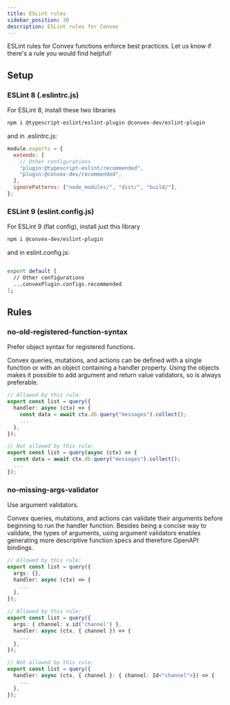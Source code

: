 ```yaml
---
title: ESLint rules
sidebar_position: 30
description: ESLint rules for Convex
---
```


ESLint rules for Convex functions enforce best practices. Let us know if there's
a rule you would find helpful!

<BetaAdmonition feature="Convex ESLint rules" verb="are" />

## Setup

### ESLint 8 (.eslintrc.js)

For ESLint 8, install these two libraries

```bash
npm i @typescript-eslint/eslint-plugin @convex-dev/eslint-plugin
```

and in .eslintrc.js:

```js
module.exports = {
  extends: [
    // Other configurations
    "plugin:@typescript-eslint/recommended",
    "plugin:@convex-dev/recommended",
  ],
  ignorePatterns: ["node_modules/", "dist/", "build/"],
};
```

### ESLint 9 (eslint.config.js)

For ESLint 9 (flat config), install just this library

```bash
npm i @convex-dev/eslint-plugin
```

and in eslint.config.js:

```bash

export default [
  // Other configurations
  ...convexPlugin.configs.recommended
];
```

## Rules

### no-old-registered-function-syntax

Prefer object syntax for registered functions.

Convex queries, mutations, and actions can be defined with a single function or
with an object containing a handler property. Using the objects makes it
possible to add argument and return value validators, so is always preferable.

```ts
// Allowed by this rule:
export const list = query({
  handler: async (ctx) => {
    const data = await ctx.db.query("messages").collect();
    ...
  },
});

// Not allowed by this rule:
export const list = query(async (ctx) => {
  const data = await ctx.db.query("messages").collect();
  ...
});
```

### no-missing-args-validator

Use argument validators.

Convex queries, mutations, and actions can validate their arguments before
beginning to run the handler function. Besides being a concise way to validate,
the types of arguments, using argument validators enables generating more
descriptive function specs and therefore OpenAPI bindings.

```ts
// Allowed by this rule:
export const list = query({
  args: {},
  handler: async (ctx) => {
    ...
  },
});

// Allowed by this rule:
export const list = query({
  args: { channel: v.id('channel') },
  handler: async (ctx, { channel }) => {
    ...
  },
});

// Not allowed by this rule:
export const list = query({
  handler: async (ctx, { channel }: { channel: Id<"channel">}) => {
    ...
  },
});
```
